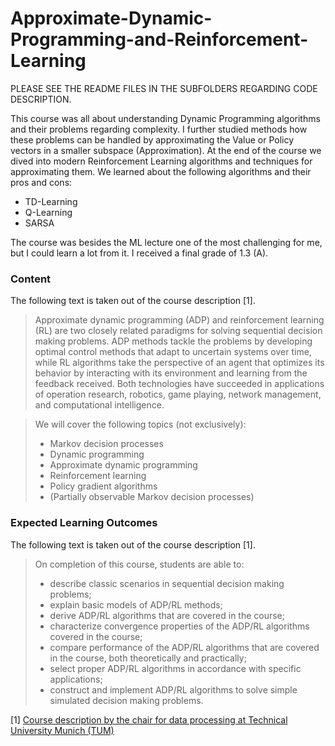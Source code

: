 # Approximate-Dynamic-Programming-and-Reinforcement-Learning

PLEASE SEE THE README FILES IN THE SUBFOLDERS REGARDING CODE DESCRIPTION.

This course was all about understanding Dynamic Programming algorithms and their problems regarding complexity. 
I further studied methods how these problems can be handled by approximating the Value or Policy vectors in a smaller subspace (Approximation).
At the end of the course we dived into modern Reinforcement Learning algorithms and techniques for approximating them. We learned about the following algorithms and their pros and cons:
- TD-Learning
- Q-Learning
- SARSA

The course was besides the ML lecture one of the most challenging for me, but I could learn a lot from it. I received a final grade of 1.3 (A).

### Content

The following text is taken out of the course description [1].

>Approximate dynamic programming (ADP) and reinforcement learning (RL) are two closely related paradigms for solving sequential decision making problems. ADP methods tackle the problems by developing optimal control methods that adapt to uncertain systems over time, while RL algorithms take the perspective of an agent that optimizes its behavior by interacting with its environment and learning from the feedback received. Both technologies have succeeded in applications of operation research, robotics, game playing, network management, and computational intelligence.

>We will cover the following topics (not exclusively):
>- Markov decision processes
>- Dynamic programming
>- Approximate dynamic programming
>- Reinforcement learning
>- Policy gradient algorithms
>- (Partially observable Markov decision processes) 

### Expected Learning Outcomes

The following text is taken out of the course description [1].

>On completion of this course, students are able to:
>- describe classic scenarios in sequential decision making problems;
>- explain basic models of ADP/RL methods;
>- derive ADP/RL algorithms that are covered in the course;
>- characterize convergence properties of the ADP/RL algorithms covered in the course;
>- compare performance of the ADP/RL algorithms that are covered in the course, both theoretically and practically;
>- select proper ADP/RL algorithms in accordance with specific applications;
>- construct and implement ADP/RL algorithms to solve simple simulated decision making problems.

[1] [Course description by the chair for data processing at Technical University Munich (TUM)](https://campus.tum.de/tumonline/wbLv.wbShowLVDetail?pStpSpNr=950432235)
